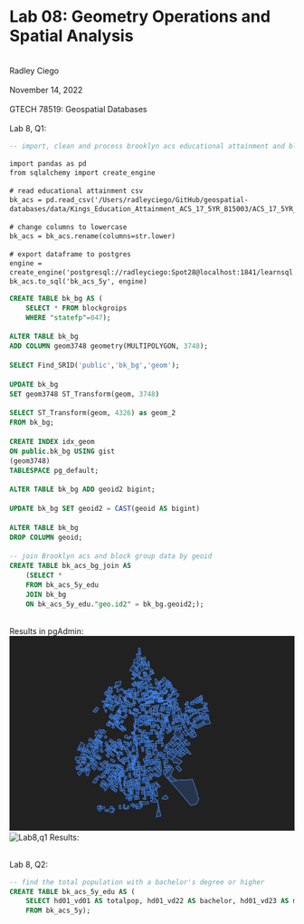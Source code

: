 # Lab 08: Geometry Operations and Spatial Analysis
<br> Radley Ciego </br>
<br> November 14, 2022 </br>
<br> GTECH 78519: Geospatial Databases </br>
<br> Lab 8, Q1: </br>

```sql
-- import, clean and process brooklyn acs educational attainment and block group data
```

```
import pandas as pd
from sqlalchemy import create_engine

# read educational attainment csv
bk_acs = pd.read_csv('/Users/radleyciego/GitHub/geospatial-databases/data/Kings_Education_Attainment_ACS_17_5YR_B15003/ACS_17_5YR_B15003.csv')

# change columns to lowercase
bk_acs = bk_acs.rename(columns=str.lower)

# export dataframe to postgres
engine = create_engine('postgresql://radleyciego:Spot28@localhost:1841/learnsql')
bk_acs.to_sql('bk_acs_5y', engine)
```

```sql
CREATE TABLE bk_bg AS (
	SELECT * FROM blockgroips
	WHERE "statefp"=047);

ALTER TABLE bk_bg
ADD COLUMN geom3748 geometry(MULTIPOLYGON, 3748);

SELECT Find_SRID('public','bk_bg','geom');

UPDATE bk_bg
SET geom3748 ST_Transform(geom, 3748)

SELECT ST_Transform(geom, 4326) as geom_2
FROM bk_bg;

CREATE INDEX idx_geom
ON public.bk_bg USING gist
(geom3748)
TABLESPACE pg_default;

ALTER TABLE bk_bg ADD geoid2 bigint;

UPDATE bk_bg SET geoid2 = CAST(geoid AS bigint)

ALTER TABLE bk_bg
DROP COLUMN geoid;

-- join Brooklyn acs and block group data by geoid
CREATE TABLE bk_acs_bg_join AS 
	(SELECT *
	FROM bk_acs_5y_edu 
	JOIN bk_bg
	ON bk_acs_5y_edu."geo.id2" = bk_bg.geoid2;);
```

<br> Results in pgAdmin: </br>
![Lab8,q1 Results:](/img/l8q1.png)
![Lab8,q1 Results:](/img/l8q1.1.png)

<br> Lab 8, Q2: </br>

```sql
-- find the total population with a bachelor's degree or higher
CREATE TABLE bk_acs_5y_edu AS (
	SELECT hd01_vd01 AS totalpop, hd01_vd22 AS bachelor, hd01_vd23 AS masters, hd01_vd24 AS professional, hd01_vd25 AS doctorate
	FROM bk_acs_5y);
```